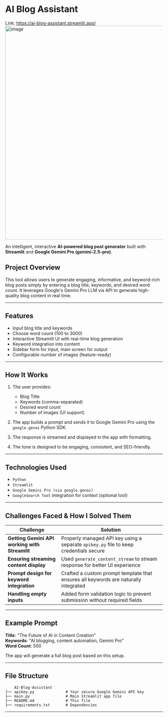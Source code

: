 # AI Blog Assistant
Link: https://ai-blog-assistant.streamlit.app/
<img width="1206" height="684" alt="image" src="https://github.com/user-attachments/assets/e877f374-edb2-4255-873a-c5e6617b972e" />


An intelligent, interactive **AI-powered blog post generator** built with **Streamlit** and **Google Gemini Pro (gemini-2.5-pro)**.

## Project Overview

This tool allows users to generate engaging, informative, and keyword-rich blog posts simply by entering a blog title, keywords, and desired word count. It leverages Google's Gemini Pro LLM via API to generate high-quality blog content in real time.

---

## Features

- Input blog title and keywords
- Choose word count (100 to 3000)
- Interactive Streamlit UI with real-time blog generation
- Keyword integration into content
- Sidebar form for input, main screen for output
- Configurable number of images (feature-ready)

---

## How It Works

1. The user provides:
   - Blog Title
   - Keywords (comma-separated)
   - Desired word count
   - Number of images (UI support)

2. The app builds a prompt and sends it to Google Gemini Pro using the `google.genai` Python SDK.

3. The response is streamed and displayed in the app with formatting.

4. The tone is designed to be engaging, consistent, and SEO-friendly.

---

## Technologies Used

- `Python`
- `Streamlit`
- `Google Gemini Pro (via google.genai)`
- `GoogleSearch Tool` integration for context (optional tool)

---

## Challenges Faced & How I Solved Them

| Challenge | Solution |
|----------|----------|
| **Getting Gemini API working with Streamlit** | Properly managed API key using a separate `apikey.py` file to keep credentials secure |
| **Ensuring streaming content display** | Used `generate_content_stream` to stream response for better UI experience |
| **Prompt design for keyword integration** | Crafted a custom prompt template that ensures all keywords are naturally integrated |
| **Handling empty inputs** | Added form validation logic to prevent submission without required fields |

---

## Example Prompt

**Title**: "The Future of AI in Content Creation"  
**Keywords**: "AI blogging, content automation, Gemini Pro"  
**Word Count**: 500

The app will generate a full blog post based on this setup.

---

## File Structure

```
    AI-Blog-Assistant
├── apikey.py              # Your secure Google Gemini API key
├── main.py                # Main Streamlit app file
├── README.md              # This file
├── requirements.txt       # Dependencies
```
---
